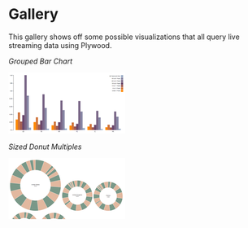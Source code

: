 # Gallery

This gallery shows off some possible visualizations that all query live streaming data using Plywood.

*Grouped Bar Chart*

[![Grouped Bar Chart](images/grouped-bar-chart.png)](http://bl.ocks.org/vogievetsky/9d3db7aeefd23694f052)

*Sized Donut Multiples*

[![Sized Donut Multiples](images/sized-donut-multiples.png)](http://bl.ocks.org/vogievetsky/30b764fa39d178be423e)



